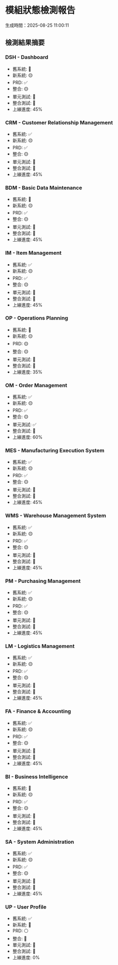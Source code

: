 
# 模組狀態檢測報告
生成時間：2025-08-25 11:00:11

## 檢測結果摘要

### DSH - Dashboard
- 舊系統: 🔴
- 新系統: 🟡
- PRD: ✅
- 整合: 🟡
- 單元測試: 🔴
- 整合測試: 🔴
- 上線進度: 45%

### CRM - Customer Relationship Management
- 舊系統: ✅
- 新系統: 🟡
- PRD: ✅
- 整合: 🟡
- 單元測試: 🔴
- 整合測試: 🔴
- 上線進度: 45%

### BDM - Basic Data Maintenance
- 舊系統: 🔴
- 新系統: 🟡
- PRD: ✅
- 整合: 🟡
- 單元測試: 🔴
- 整合測試: 🔴
- 上線進度: 45%

### IM - Item Management
- 舊系統: ✅
- 新系統: 🟡
- PRD: ✅
- 整合: 🟡
- 單元測試: 🔴
- 整合測試: 🔴
- 上線進度: 45%

### OP - Operations Planning
- 舊系統: 🔴
- 新系統: 🟡
- PRD: 🟡
- 整合: 🟡
- 單元測試: 🔴
- 整合測試: 🔴
- 上線進度: 35%

### OM - Order Management
- 舊系統: ✅
- 新系統: 🟡
- PRD: ✅
- 整合: 🟡
- 單元測試: ✅
- 整合測試: 🔴
- 上線進度: 60%

### MES - Manufacturing Execution System
- 舊系統: ✅
- 新系統: 🟡
- PRD: ✅
- 整合: 🟡
- 單元測試: 🔴
- 整合測試: 🔴
- 上線進度: 45%

### WMS - Warehouse Management System
- 舊系統: ✅
- 新系統: 🟡
- PRD: ✅
- 整合: 🟡
- 單元測試: 🔴
- 整合測試: 🔴
- 上線進度: 45%

### PM - Purchasing Management
- 舊系統: ✅
- 新系統: 🟡
- PRD: ✅
- 整合: 🟡
- 單元測試: 🔴
- 整合測試: 🔴
- 上線進度: 45%

### LM - Logistics Management
- 舊系統: ✅
- 新系統: 🟡
- PRD: ✅
- 整合: 🟡
- 單元測試: 🔴
- 整合測試: 🔴
- 上線進度: 45%

### FA - Finance & Accounting
- 舊系統: ✅
- 新系統: 🟡
- PRD: ✅
- 整合: 🟡
- 單元測試: 🔴
- 整合測試: 🔴
- 上線進度: 45%

### BI - Business Intelligence
- 舊系統: 🔴
- 新系統: 🟡
- PRD: ✅
- 整合: 🟡
- 單元測試: 🔴
- 整合測試: 🔴
- 上線進度: 45%

### SA - System Administration
- 舊系統: ✅
- 新系統: 🟡
- PRD: ✅
- 整合: 🟡
- 單元測試: 🔴
- 整合測試: 🔴
- 上線進度: 45%

### UP - User Profile
- 舊系統: ✅
- 新系統: 🔴
- PRD: ⚪
- 整合: 🔴
- 單元測試: 🔴
- 整合測試: 🔴
- 上線進度: 0%
